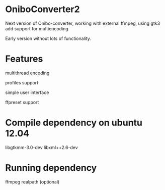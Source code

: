 OniboConverter2
===============

Next version of Onibo-converter, working with external ffmpeg, using gtk3 add support for multiencoding

Early version without lots of functionality. 


Features
========

multithread encoding

profiles support

simple user interface

ffpreset support


Compile dependency on ubuntu 12.04
==============================

libgtkmm-3.0-dev
libxml++2.6-dev


Running dependency
================

ffmpeg
realpath	(optional)
